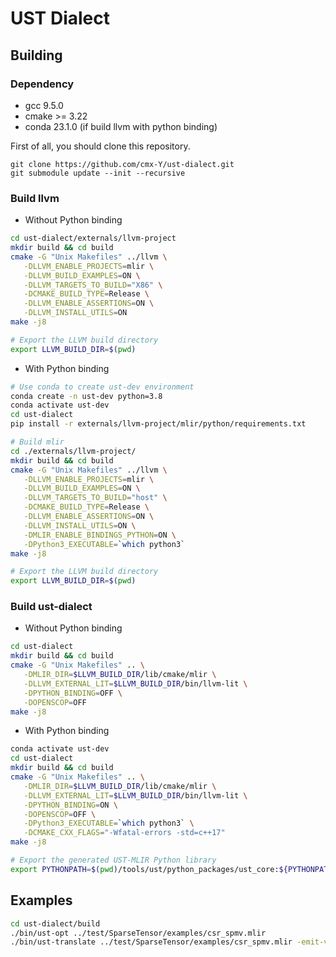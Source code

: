 # UST Dialect
## Building
### Dependency
- gcc 9.5.0
- cmake >= 3.22
- conda 23.1.0 (if build llvm with python binding)

First of all, you should clone this repository.
```git
git clone https://github.com/cmx-Y/ust-dialect.git
git submodule update --init --recursive
```
### Build llvm
- Without Python binding
```bash
cd ust-dialect/externals/llvm-project
mkdir build && cd build
cmake -G "Unix Makefiles" ../llvm \
   -DLLVM_ENABLE_PROJECTS=mlir \
   -DLLVM_BUILD_EXAMPLES=ON \
   -DLLVM_TARGETS_TO_BUILD="X86" \
   -DCMAKE_BUILD_TYPE=Release \
   -DLLVM_ENABLE_ASSERTIONS=ON \
   -DLLVM_INSTALL_UTILS=ON
make -j8

# Export the LLVM build directory
export LLVM_BUILD_DIR=$(pwd)
```
- With Python binding
```bash
# Use conda to create ust-dev environment
conda create -n ust-dev python=3.8
conda activate ust-dev
cd ust-dialect
pip install -r externals/llvm-project/mlir/python/requirements.txt

# Build mlir
cd ./externals/llvm-project/
mkdir build && cd build
cmake -G "Unix Makefiles" ../llvm \
   -DLLVM_ENABLE_PROJECTS=mlir \
   -DLLVM_BUILD_EXAMPLES=ON \
   -DLLVM_TARGETS_TO_BUILD="host" \
   -DCMAKE_BUILD_TYPE=Release \
   -DLLVM_ENABLE_ASSERTIONS=ON \
   -DLLVM_INSTALL_UTILS=ON \
   -DMLIR_ENABLE_BINDINGS_PYTHON=ON \
   -DPython3_EXECUTABLE=`which python3`
make -j8

# Export the LLVM build directory
export LLVM_BUILD_DIR=$(pwd)
```

### Build ust-dialect
- Without Python binding
```bash
cd ust-dialect
mkdir build && cd build
cmake -G "Unix Makefiles" .. \
   -DMLIR_DIR=$LLVM_BUILD_DIR/lib/cmake/mlir \
   -DLLVM_EXTERNAL_LIT=$LLVM_BUILD_DIR/bin/llvm-lit \
   -DPYTHON_BINDING=OFF \
   -DOPENSCOP=OFF
make -j8
```
- With Python binding
```bash
conda activate ust-dev
cd ust-dialect
mkdir build && cd build
cmake -G "Unix Makefiles" .. \
   -DMLIR_DIR=$LLVM_BUILD_DIR/lib/cmake/mlir \
   -DLLVM_EXTERNAL_LIT=$LLVM_BUILD_DIR/bin/llvm-lit \
   -DPYTHON_BINDING=ON \
   -DOPENSCOP=OFF \
   -DPython3_EXECUTABLE=`which python3` \
   -DCMAKE_CXX_FLAGS="-Wfatal-errors -std=c++17"
make -j8

# Export the generated UST-MLIR Python library
export PYTHONPATH=$(pwd)/tools/ust/python_packages/ust_core:${PYTHONPATH}
```

## Examples
```bash
cd ust-dialect/build
./bin/ust-opt ../test/SparseTensor/examples/csr_spmv.mlir
./bin/ust-translate ../test/SparseTensor/examples/csr_spmv.mlir -emit-vivado-hls
```
